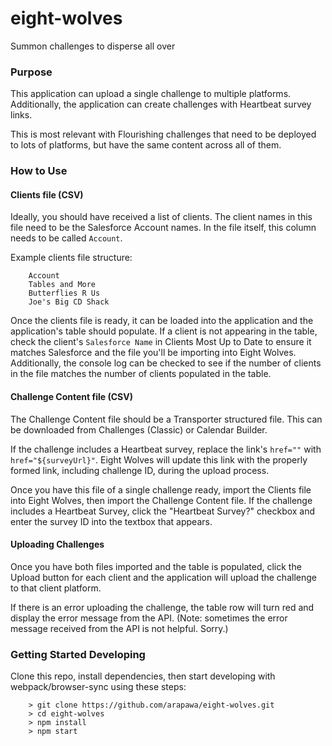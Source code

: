 # eight-wolves
Summon challenges to disperse all over

### Purpose ###
This application can upload a single challenge to multiple platforms. Additionally, the application can create challenges with Heartbeat survey links.

This is most relevant with Flourishing challenges that need to be deployed to lots of platforms, but have the same content across all of them.

### How to Use ###
#### Clients file (CSV) ####
Ideally, you should have received a list of clients. The client names in this file need to be the Salesforce Account names. In the file itself, this column needs to be called `Account`.

Example clients file structure:
```
	Account
	Tables and More
	Butterflies R Us
	Joe's Big CD Shack
```

Once the clients file is ready, it can be loaded into the application and the application's table should populate. If a client is not appearing in the table, check the client's `Salesforce Name` in Clients Most Up to Date to ensure it matches Salesforce and the file you'll be importing into Eight Wolves. Additionally, the console log can be checked to see if the number of clients in the file matches the number of clients populated in the table.

#### Challenge Content file (CSV) ####
The Challenge Content file should be a Transporter structured file. This can be downloaded from Challenges (Classic) or Calendar Builder.

If the challenge includes a Heartbeat survey, replace the link's `href=""` with `href="${surveyUrl}"`. Eight Wolves will update this link with the properly formed link, including challenge ID, during the upload process.

Once you have this file of a single challenge ready, import the Clients file into Eight Wolves, then import the Challenge Content file. If the challenge includes a Heartbeat Survey, click the "Heartbeat Survey?" checkbox and enter the survey ID into the textbox that appears.

#### Uploading Challenges ####
Once you have both files imported and the table is populated, click the Upload button for each client and the application will upload the challenge to that client platform.

If there is an error uploading the challenge, the table row will turn red and display the error message from the API. (Note: sometimes the error message received from the API is not helpful. Sorry.)

### Getting Started Developing ###

Clone this repo, install dependencies, then start developing with webpack/browser-sync using these steps:


```
	> git clone https://github.com/arapawa/eight-wolves.git
	> cd eight-wolves
	> npm install
	> npm start
```
